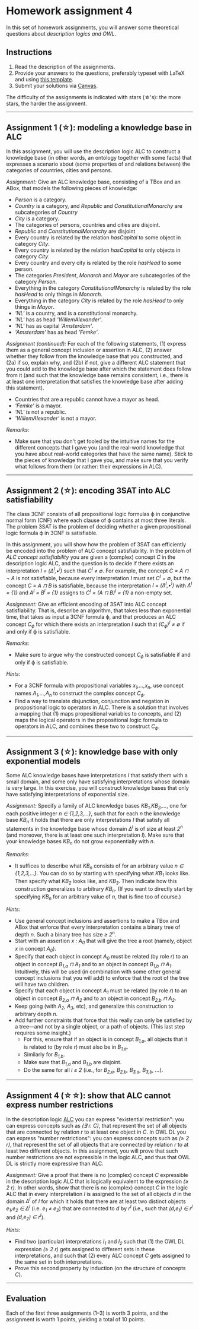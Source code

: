 # Homework assignment 4

In this set of homework assignments, you will answer some theoretical questions about *description logics and OWL*.

## Instructions

1. Read the description of the assignments.
1. Provide your answers to the questions, preferably typeset with LaTeX and using [this template](../templates/homework.tex).
1. Submit your solutions via [Canvas](https://canvas.uva.nl/courses/10768).

The difficulty of the assignments is indicated with stars (&star;'s): the more stars, the harder the assignment.

---

## Assignment 1 (&star;): modeling a knowledge base in ALC

In this assignment, you will use the description logic ALC to construct
a knowledge base (in other words, an ontology together with some facts)
that expresses a scenario about (some properties of and relations between)
the categories of countries, cities and persons.

*Assignment:* Give an ALC knowledge base, consisting of a TBox and an ABox,
that models the following pieces of knowledge:
- *Person* is a category.
- *Country* is a category, and *Republic* and *ConstitutionalMonarchy*
are subcategories of *Country*
- *City* is a category.
- The categories of persons, countries and cities are disjoint.
- *Republic* and *ConstitutionalMonarchy* are disjoint
- Every country is related by the relation *hasCapital* to some object in
category *City*.
- Every country is related by the relation *hasCapital* to only objects in
category *City*.
- Every country and every city is related by the role *hasHead*
to some person.
- The categories *President*, *Monarch* and *Mayor* are subcategories
of the category *Person*.
- Everything in the category *ConstitutionalMonarchy* is related
by the role *hasHead* to only things in *Monarch*.
- Everything in the category *City* is related
by the role *hasHead* to only things in *Mayor*.
- *'NL'* is a country, and is a constitutional monarchy.
- *'NL'* has as head *'WillemAlexander'*.
- *'NL'* has as capital *'Amsterdam'*.
- *'Amsterdam'* has as head *'Femke'*.

*Assignment (continued):*
For each of the following statements, (1) express them as a
general concept inclusion or assertion in ALC,
(2) answer whether they follow from the knowledge base that you constructed,
and (2a) if so, explain why,
and (2b) if not, give a different ALC statement that you could add to the knowledge
base after which the statement does follow from it (and such that the knowledge base
remains consistent, i.e., there is at least one interpretation that satisfies
the knowledge base after adding this statement).
- Countries that are a republic cannot have a mayor as head.
- *'Femke'* is a mayor.
- *'NL'* is not a republic.
- *'WillemAlexander'* is not a mayor.

*Remarks:*
- Make sure that you don't get fooled by the intuitive names for the different
concepts that I gave you (and the real-world knowledge that you have about
real-world categories that have the same name). Stick to the pieces of knowledge
that I gave you, and make sure that you verify what follows from them
(or rather: their expressions in ALC).

---

## Assignment 2 (&star;): encoding 3SAT into ALC satisfiability

The class 3CNF consists of all propositional logic formulas &varphi;
in conjunctive normal form (CNF) where each clause of &varphi;
contains at most three literals.
The problem 3SAT is the problem of deciding whether a given propositional
logic formula &varphi; in 3CNF is satisfiable.

In this assignment, you will show how the problem of 3SAT
can efficiently be encoded into the
problem of ALC concept satisfiability.
In the problem of *ALC concept satisfiability* you are given a (complex)
concept *C* in the description logic ALC, and the question is to decide if there
exists an interpretation *I = (&Delta;<sup>I</sup>,&bullet;<sup>I</sup>)*
such that *C<sup>I</sup> &ne; &emptyset;*.
For example, the concept *C = A &sqcap; &not; A* is not satisfiable,
because every interpretation *I* must set *C<sup>I</sup> = &emptyset;*,
but the concept *C = A &sqcap; B* is satisfiable,
because the interpretation *I = (&Delta;<sup>I</sup>,&bullet;<sup>I</sup>)*
with *&Delta;<sup>I</sup> = {1}* and *A<sup>I</sup> = B<sup>I</sup> = {1}*
assigns to *C<sup>I</sup> = (A &sqcap; B)<sup>I</sup> = {1}* a non-empty set.

*Assignment:* Give an efficient encoding of 3SAT into ALC concept satisfiability.
That is, describe an algorithm, that takes less than exponential time,
that takes as input a 3CNF formula &varphi;,
and that produces an ALC concept *C<sub>&varphi;</sub>*
for which there exists an interpretation *I*
such that *(C<sub>&varphi;</sub>)<sup>I</sup> &ne; &emptyset;* if and only if &varphi; is satisfiable.

*Remarks:*
- Make sure to argue why the constructed concept *C<sub>&varphi;</sub>*
is satisfiable if and only if &varphi; is satisfiable.

*Hints:*
- For a 3CNF formula with propositional variables *x<sub>1</sub>,...,x<sub>n</sub>*,
use concept names *A<sub>1</sub>,...,A<sub>n</sub>*
to construct the complex concept *C<sub>&varphi;</sub>*.
- Find a way to translate disjunction, conjunction and negation in propositional logic to operators in ALC. There is a solution that involves a mapping that (1) maps propositional variables to concepts, and (2) maps the logical operators in the propositional logic formula to operators in ALC, and combines these two to construct *C<sub>&varphi;</sub>*.

---

## Assignment 3 (&star;): knowledge base with only exponential models

Some ALC knowledge bases have interpretations *I* that satisfy them
with a small domain, and some only have satisfying interpretations
whose domain is very large.
In this exercise, you will construct knowledge bases that only
have satisfying interpretations of exponential size.

*Assignment:* Specify a family of ALC knowledge bases *KB<sub>1</sub>,KB<sub>2</sub>,...*,
one for each positive integer *n &in; {1,2,3,...}*,
such that for each *n* the knowledge base *KB<sub>n</sub>* it holds that
there are only interpretations *I* that satisfy all statements in the knowledge base
whose domain *&Delta;<sup>I</sup>* is of size at least *2<sup>n</sup>*
(and moreover, there is at least one such interpretation *I*).
Make sure that your knowledge bases *KB<sub>n</sub>*
do not grow exponentially with *n*.

*Remarks:*
- It suffices to describe what *KB<sub>n</sub>* consists of for an arbitrary
value *n &in; {1,2,3,...}*. You can do so by starting with
specifying what *KB<sub>1</sub>* looks like. Then specify what *KB<sub>2</sub>* looks like, and *KB<sub>3</sub>*.
Then indicate how this construction generalizes to arbitrary *KB<sub>n</sub>*.
(If you want to directly start by specifying *KB<sub>n</sub>* for an arbitrary
value of *n*, that is fine too of course.)

*Hints:*
- Use general concept inclusions and assertions to make a TBox and ABox
that enforce that every interpretation contains a binary tree of depth *n*.
Such a binary tree has size *&ge; 2<sup>n</sup>*.
- Start with an assertion *x : A<sub>0</sub>* that will give the tree a root
(namely, object *x* in concept *A<sub>0</sub>*).
- Specify that each object in concept *A<sub>0</sub>* must be related (by role *r*)
to an object in concept *B<sub>1,a</sub> &sqcap; A<sub>1</sub>* and
to an object in concept *B<sub>1,b</sub> &sqcap; A<sub>1</sub>*.
Intuitively, this will be used (in combination with some other general concept inclusions
that you will add) to enforce that the root of the tree will have two children.
- Specify that each object in concept *A<sub>1</sub>* must be related (by role *r*)
to an object in concept *B<sub>2,a</sub> &sqcap; A<sub>2</sub>* and
to an object in concept *B<sub>2,b</sub> &sqcap; A<sub>2</sub>*.
- Keep going (with *A<sub>2</sub>*, *A<sub>3</sub>*, etc),
and generalize this construction to arbitrary depth *n*.
- Add further constraints that force that this really can only be satisfied
by a tree&mdash;and not by a single object, or a path of objects.
(This last step requires some insight.)
  - For this, ensure that if an object is in concept *B<sub>1,a</sub>*, all objects that it is related to (by role *r*) must also be in *B<sub>1,a</sub>*.
  - Similarly for *B<sub>1,b</sub>*.
  - Make sure that *B<sub>1,a</sub>* and *B<sub>1,b</sub>* are disjoint.
  - Do the same for all *i &geq; 2* (i.e., for *B<sub>2,a</sub>, B<sub>2,b</sub>, B<sub>3,a</sub>, B<sub>3,b</sub>, ...*).

---

## Assignment 4 (&star;&star;): show that ALC cannot express number restrictions

In the description logic [ALC](https://en.wikipedia.org/wiki/Description_logic#The_description_logic_ALC)
you can express "existential restriction":
you can express concepts such as *(&exist; r. C)*, that represent
the set of all objects that are connected by relation *r* to at least
one object in *C*.
In OWL DL you can express "number restrictions":
you can express concepts such as *(&ge; 2 r)*, that represent the set
of all objects that are connected by relation *r* to at least two
different objects.
In this assignment, you will prove that such number restrictions
are not expressible in the logic ALC,
and thus that OWL DL is strictly more expressive than ALC.


*Assignment:* Give a proof that there is no (complex) concept *C* expressible
in the description logic ALC that is logically equivalent to
the expression *(&ge; 2 r)*.
In other words, show that there is no (complex) concept *C* in the logic ALC
that in every interpretation *I* is assigned to the set of all
objects *d* in the domain *&Delta;<sup>I</sup>* of *I* for which it holds that
there are at least two distinct
objects *e<sub>1</sub>,e<sub>2</sub> &in; &Delta;<sup>I</sup>*
(i.e. *e<sub>1</sub> &ne; e<sub>2</sub>*) that are connected to *d*
by *r<sup>I</sup>* (i.e., such that
*(d,e<sub>1</sub>) &in; r<sup>I</sup>* and *(d,e<sub>2</sub>) &in; r<sup>I</sup>*).

*Hints:*
- Find two (particular) interpretations *I<sub>1</sub>* and *I<sub>2</sub>*
such that (1) the OWL DL expression *(&ge; 2 r)* gets assigned to different sets
in these interpretations, and such that (2) every ALC concept *C* gets assigned
to the same set in both interpretations.
- Prove this second property by induction (on the structure of concepts *C*).

---

## Evaluation

Each of the first three assignments (1–3) is worth 3 points,
and the assignment is worth 1 points,
yielding a total of 10 points.
